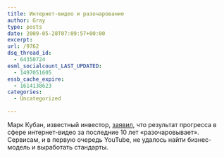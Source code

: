 ```yaml
---
title: Интернет-видео и разочарование
author: Gray
type: posts
date: 2009-05-28T07:09:57+00:00
excerpt:
url: /9762
dsq_thread_id:
  - 64350724
esml_socialcount_LAST_UPDATED:
  - 1497051605
essb_cache_expire:
  - 1614138623
categories:
  - Uncategorized

---
```








<p style="clear: both">
  Марк Кубан, известный инвестор, <a href="http://news.cnet.com/8301-13860_3-10250739-56.html?part=rss&#038;subj=news&#038;tag=2547-1_3-0-20" target="_blank">заявил</a>, что результат прогресса в сфере интернет-видео за последние 10 лет &#171;разочаровывает&#187;. Сервисам, и в первую очередь YouTube, не удалось найти бизнес-модель и выработать стандарты.
</p>

<br class='final-break' style='clear: both' />